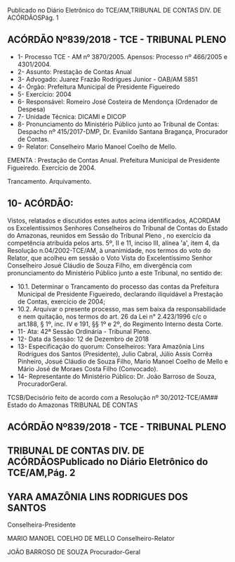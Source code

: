 Publicado  no  Diário  Eletrônico do TCE/AM,TRIBUNAL DE CONTAS DIV. DE ACÓRDÃOSPág. 1

## ACÓRDÃO Nº839/2018 - TCE - TRIBUNAL PLENO

- 1- Processo TCE - AM nº 3870/2005. Apensos: Processo nº  466/2005 e 4301/2004.
- 2- Assunto: Prestação de Contas Anual
- 3- Advogado: Juarez Frazão Rodrigues Junior - OAB/AM 5851
- 4- Órgão: Prefeitura Municipal de Presidente Figueiredo
- 5- Exercício: 2004
- 6- Responsável: Romeiro José Costeira de Mendonça (Ordenador de Despesa)
- 7- Unidade Técnica: DICAMI e DICOP
- 8- Pronunciamento do Ministério Público junto ao Tribunal de Contas: Despacho nº 415/2017-DMP, Dr. Evanildo Santana Bragança, Procurador de Contas.
- 9- Relator: Conselheiro Mario Manoel Coelho de Mello.

EMENTA : Prestação  de  Contas  Anual.  Prefeitura Municipal  de  Presidente  Figueiredo.  Exercício  de 2004.

Trancamento. Arquivamento.

## 10-  ACÓRDÃO:

Vistos, relatados e discutidos estes autos acima identificados, ACORDAM os Excelentíssimos Senhores Conselheiros do Tribunal de Contas do Estado do Amazonas, reunidos em Sessão do Tribunal Pleno , no exercício da competência atribuída pelos arts. 5º, II e 11, inciso III, alínea 'a', item 4, da Resolução n.04/2002-TCE/AM, à unanimidade, nos termos do voto do Relator, que acolheu em sessão o Voto Vista do Excelentíssimo Senhor Conselheiro Josué Cláudio de Souza Filho, em divergência com pronunciamento do Ministério Público junto a este Tribunal, no sentido de:

- 10.1. Determinar  o  Trancamento do  processo  das  contas  da Prefeitura Municipal de Presidente Figueiredo, declarando iliquidável a Prestação de Contas, exercício de 2004;
- 10.2. Arquivar o  presente  processo, mas  sem  baixa  da  responsabilidade  e nem quitação, nos termos do art. 26 da Lei n° 2.423/1996 c/c o art.188, § 1º, inc. IV e 191, §§ 1º e 2º, do Regimento Interno desta Corte.
- 11-  Ata: 42ª Sessão Ordinária - Tribunal Pleno.
- 12-  Data da Sessão: 12 de Dezembro de 2018
- 13-  Especificação  do  quorum: Conselheiros: Yara  Amazônia  Lins  Rodrigues  dos Santos (Presidente), Julio Cabral, Júlio Assis Corrêa Pinheiro, Josué Cláudio de Souza Filho, Mario Manoel Coelho de Mello e Mário José de Moraes  Costa Filho (Convocado).
- 14-  Representante do Ministério Público: Dr. João Barroso de Souza, ProcuradorGeral.

TCSB/Decisório feito de acordo com a Resolução nº 30/2012-TCE/AM## Estado do Amazonas TRIBUNAL DE CONTAS

## ACÓRDÃO Nº839/2018 - TCE - TRIBUNAL PLENO

## TRIBUNAL DE CONTAS DIV. DE ACÓRDÃOSPublicado  no  Diário  Eletrônico do TCE/AM,Pág. 2

## YARA AMAZÔNIA LINS RODRIGUES DOS SANTOS

Conselheira-Presidente

MARIO MANOEL COELHO DE MELLO Conselheiro-Relator

JOÃO BARROSO DE SOUZA Procurador-Geral